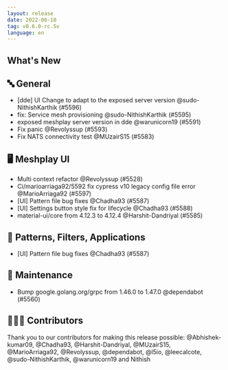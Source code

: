 ```yaml
---
layout: release
date: 2022-06-10
tag: v0.6.0-rc.5v
language: en
---
```


## What's New
## 🔤 General
- [dde] UI Change to adapt to the exposed server version @sudo-NithishKarthik (#5596)
- fix: Service mesh provisioning @sudo-NithishKarthik (#5595)
- exposed meshplay server version in dde @warunicorn19 (#5591)
- Fix panic @Revolyssup (#5593)
- Fix NATS connectivity test @MUzairS15 (#5583)

## 🖥 Meshplay UI

- Multi context refactor @Revolyssup (#5528)
- Ci/marioarriaga92/5592 fix cypress v10 legacy config file error @MarioArriaga92 (#5597)
- [UI] Pattern file bug fixes @Chadha93 (#5587)
- [UI] Settings button style fix for lifecycle @Chadha93 (#5588)
- material-ui/core from 4.12.3 to 4.12.4 @Harshit-Dandriyal (#5585)

## 🔋 Patterns, Filters, Applications

- [UI] Pattern file bug fixes @Chadha93 (#5587)

## 🧰 Maintenance

- Bump google.golang.org/grpc from 1.46.0 to 1.47.0 @dependabot (#5560)

## 👨🏽‍💻 Contributors

Thank you to our contributors for making this release possible:
@Abhishek-kumar09, @Chadha93, @Harshit-Dandriyal, @MUzairS15, @MarioArriaga92, @Revolyssup, @dependabot, @l5io, @leecalcote, @sudo-NithishKarthik, @warunicorn19 and Nithish
